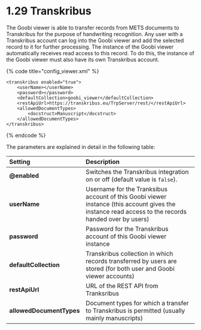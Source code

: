# 1.29 Transkribus

The Goobi viewer is able to transfer records from METS documents to Transkribus for the purpose of handwriting recognition. Any user with a Transkribus account can log into the Goobi viewer and add the selected record to it for further processing. The instance of the Goobi viewer automatically receives read access to this record. To do this, the instance of the Goobi viewer must also have its own Transkribus account. 

{% code title="config\_viewer.xml" %}
```markup
<transkribus enabled="true">
    <userName></userName>
    <password></password>
    <defaultCollection>goobi_viewer</defaultCollection>
    <restApiUrl>https://transkribus.eu/TrpServer/rest/</restApiUrl>
    <allowedDocumentTypes>
        <docstruct>Manuscript</docstruct>
    </allowedDocumentTypes>
</transkribus>
```
{% endcode %}

The parameters are explained in detail in the following table:

| **Setting** | Description |
| :--- | :--- |
| **@enabled** | Switches the Transkribus integration on or off \(default value is `false`\). |
| **userName** | Username for the Tranksibus account of this Goobi viewer instance \(this account gives the instance read access to the records handed over by users\) |
| **password** | Password for the Transkribus account of this Goobi viewer instance |
| **defaultCollection** | Transkribus collection in which records transferred by users are stored \(for both user and Goobi viewer accounts\) |
| **restApiUrl** | URL of the REST API from Tranksribus |
| **allowedDocumentTypes** | Document types for which a transfer to Transkribus is permitted \(usually mainly manuscripts\) |

